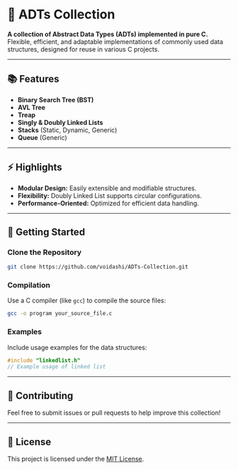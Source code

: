 # 🌟 ADTs Collection

**A collection of Abstract Data Types (ADTs) implemented in pure C.**  
Flexible, efficient, and adaptable implementations of commonly used data structures, designed for reuse in various C projects.

---

## 📚 Features

- **Binary Search Tree (BST)**
- **AVL Tree**
- **Treap**
- **Singly & Doubly Linked Lists**
- **Stacks** (Static, Dynamic, Generic)
- **Queue** (Generic)

---

## ⚡ Highlights

- **Modular Design:** Easily extensible and modifiable structures.
- **Flexibility:** Doubly Linked List supports circular configurations.
- **Performance-Oriented:** Optimized for efficient data handling.

---

## 🚀 Getting Started

### Clone the Repository

```bash
git clone https://github.com/voidashi/ADTs-Collection.git
```

### Compilation

Use a C compiler (like `gcc`) to compile the source files:

```bash
gcc -o program your_source_file.c
```

### Examples

Include usage examples for the data structures:

```c
#include "linkedlist.h"
// Example usage of linked list
```

---

## 🤝 Contributing

Feel free to submit issues or pull requests to help improve this collection!

---

## 📄 License

This project is licensed under the [MIT License](./LICENSE).

